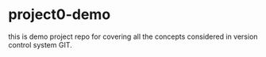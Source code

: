# project0-demo
this is demo project repo for covering all the concepts considered in version control system GIT.
